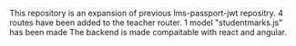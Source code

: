 This repository is an expansion of previous lms-passport-jwt repositry. 4 routes have been added to the teacher router. 1 model "studentmarks.js" has been made The backend is made compaitable with react and angular.
